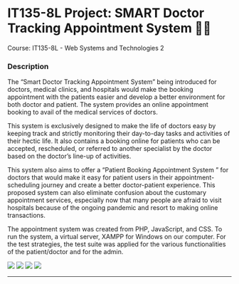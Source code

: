# IT135-8L Project: SMART Doctor Tracking Appointment System 👩‍⚕️

Course: IT135-8L - Web Systems and Technologies 2

### Description

The “Smart Doctor Tracking Appointment System” being introduced for doctors,
medical clinics, and hospitals would make the booking appointment with the patients easier and
develop a better environment for both doctor and patient. The system provides an online
appointment booking to avail of the medical services of doctors.

This system is exclusively designed to make the life of doctors easy by keeping track and
strictly monitoring their day-to-day tasks and activities of their hectic life. It also contains a
booking online for patients who can be accepted, rescheduled, or referred to another specialist by
the doctor based on the doctor’s line-up of activities.

This system also aims to offer a “Patient Booking Appointment System ” for doctors that
would make it easy for patient users in their appointment-scheduling journey and create a better
doctor-patient experience. This proposed system can also eliminate confusion about the
customary appointment services, especially now that many people are afraid to visit hospitals
because of the ongoing pandemic and resort to making online transactions.


The appointment system was created from PHP, JavaScript, and CSS. To run the system,
a virtual server, XAMPP for Windows on our computer. For the test strategies, the test suite
was applied for the various functionalities of the patient/doctor and for the admin.

<img src="https://img.shields.io/badge/PHP-777BB4?style=for-the-badge&logo=php&logoColor=white"> <img src="https://img.shields.io/badge/JavaScript-323330?style=for-the-badge&logo=javascript&logoColor=F7DF1E"> <img src="https://img.shields.io/badge/CSS3-1572B6?style=for-the-badge&logo=css3&logoColor=white"> <img src="https://img.shields.io/badge/Xampp-F37623?style=for-the-badge&logo=xampp&logoColor=white">

----







